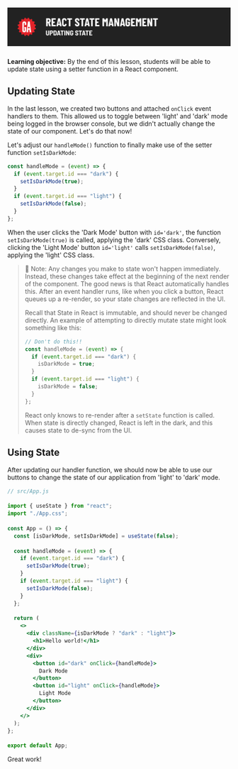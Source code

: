 # ![React State Management - Updating State](./assets/hero.png)

**Learning objective:** By the end of this lesson, students will be able to update state using a setter function in a React component.

## Updating State

In the last lesson, we created two buttons and attached `onClick` event handlers to them. This allowed us to toggle between 'light' and 'dark' mode being logged in the browser console, but we didn't actually change the state of our component. Let's do that now!

Let's adjust our `handleMode()` function to finally make use of the setter function `setIsDarkMode`:

```jsx
const handleMode = (event) => {
  if (event.target.id === "dark") {
    setIsDarkMode(true);
  }
  if (event.target.id === "light") {
    setIsDarkMode(false);
  }
};
```

When the user clicks the 'Dark Mode' button with `id='dark'`, the function `setIsDarkMode(true)` is called, applying the 'dark' CSS class. Conversely, clicking the 'Light Mode' button `id='light'` calls `setIsDarkMode(false)`, applying the 'light' CSS class.

> 🧠 Note: Any changes you make to state won't happen immediately. Instead, these changes take effect at the beginning of the next render of the component. The good news is that React automatically handles this. After an event handler runs, like when you click a button, React queues up a re-render, so your state changes are reflected in the UI.
>
> Recall that State in React is immutable, and should never be changed directly. An example of attempting to directly mutate state might look something like this:
>
> ```jsx
> // Don't do this!!
> const handleMode = (event) => {
>   if (event.target.id === "dark") {
>     isDarkMode = true;
>   }
>   if (event.target.id === "light") {
>     isDarkMode = false;
>   }
> };
> ```
>
> React only knows to re-render after a `setState` function is called. When state is directly changed, React is left in the dark, and this causes state to de-sync from the UI.

## Using State

After updating our handler function, we should now be able to use our buttons to change the state of our application from 'light' to 'dark' mode.

```jsx
// src/App.js

import { useState } from "react";
import "./App.css";

const App = () => {
  const [isDarkMode, setIsDarkMode] = useState(false);

  const handleMode = (event) => {
    if (event.target.id === "dark") {
      setIsDarkMode(true);
    }
    if (event.target.id === "light") {
      setIsDarkMode(false);
    }
  };

  return (
    <>
      <div className={isDarkMode ? "dark" : "light"}>
        <h1>Hello world!</h1>
      </div>
      <div>
        <button id="dark" onClick={handleMode}>
          Dark Mode
        </button>
        <button id="light" onClick={handleMode}>
          Light Mode
        </button>
      </div>
    </>
  );
};

export default App;
```

Great work! 
